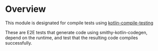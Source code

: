 # Overview

This module is designated for compile tests using [kotlin-compile-testing](https://github.com/tschuchortdev/kotlin-compile-testing)

These are E2E tests that generate code using smithy-kotlin-codegen, depend on the runtime, and test that the resulting
code compiles successfully. 